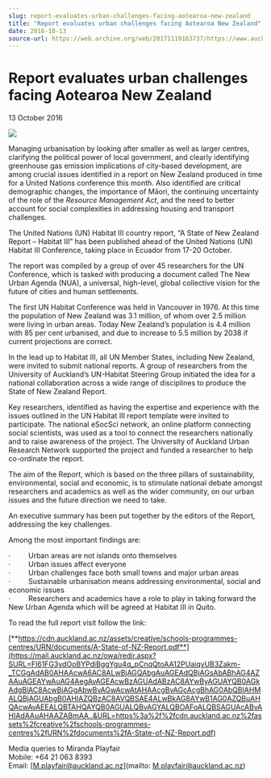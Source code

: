 ```yaml
---
slug: report-evaluates-urban-challenges-facing-aotearoa-new-zealand
title: "Report evaluates urban challenges facing Aotearoa New Zealand"
date: 2016-10-13
source-url: https://web.archive.org/web/20171119163737/https://www.auckland.ac.nz/en/about/news-events-and-notices/news/news-2016/10/report-evaluates-urban-challenges-facing--aotearoa-new-zealand.html
---
```

Report evaluates urban challenges facing Aotearoa New Zealand
=============================================================

13 October 2016

![](https://www.auckland.ac.nz/en/about/news-events-and-notices/news/news-2016/10/report-evaluates-urban-challenges-facing--aotearoa-new-zealand/_jcr_content/par/textimage/image.img.png/1476319689897.png?defaultImagePath=etc%2fdesigns%2fdefault%2f0.gif)

Managing urbanisation by looking after smaller as well as larger centres, clarifying the political power of local government, and clearly identifying greenhouse gas emission implications of city-based development, are among crucial issues identified in a report on New Zealand produced in time for a United Nations conference this month. Also identified are critical demographic changes, the importance of Māori, the continuing uncertainty of the role of the _Resource Management Act_, and the need to better account for social complexities in addressing housing and transport challenges.

The United Nations (UN) Habitat III country report, “A State of New Zealand Report – Habitat III” has been published ahead of the United Nations (UN) Habitat III Conference, taking place in Ecuador from 17-20 October.

The report was compiled by a group of over 45 researchers for the UN Conference, which is tasked with producing a document called The New Urban Agenda (NUA), a universal, high-level, global collective vision for the future of cities and human settlements.  
  
The first UN Habitat Conference was held in Vancouver in 1976. At this time the population of New Zealand was 3.1 million, of whom over 2.5 million were living in urban areas. Today New Zealand’s population is 4.4 million with 85 per cent urbanised, and due to increase to 5.5 million by 2038 if current projections are correct.

In the lead up to Habitat III, all UN Member States, including New Zealand, were invited to submit national reports. A group of researchers from the University of Auckland’s UN-Habitat Steering Group initiated the idea for a national collaboration across a wide range of disciplines to produce the State of New Zealand Report.

Key researchers, identified as having the expertise and experience with the issues outlined in the UN Habitat III report template were invited to participate. The national eSocSci network, an online platform connecting social scientists, was used as a tool to connect the researchers nationally and to raise awareness of the project. The University of Auckland Urban Research Network supported the project and funded a researcher to help co-ordinate the report.  
  
The aim of the Report, which is based on the three pillars of sustainability, environmental, social and economic, is to stimulate national debate amongst researchers and academics as well as the wider community, on our urban issues and the future direction we need to take.  
  
An executive summary has been put together by the editors of the Report, addressing the key challenges.

Among the most important findings are:

·         Urban areas are not islands onto themselves  
·         Urban issues affect everyone  
·         Urban challenges face both small towns and major urban areas  
·         Sustainable urbanisation means addressing environmental, social and economic issues  
·         Researchers and academics have a role to play in taking forward the New Urban Agenda which will be agreed at Habitat III in Quito.  
  
To read the full report visit follow the link:

[**https://cdn.auckland.ac.nz/assets/creative/schools-programmes-centres/URN/documents/A-State-of-NZ-Report.pdf**](https://mail.auckland.ac.nz/owa/redir.aspx?SURL=Fl61FG3ydOoBYPdiBggYgu4q_pCnqQtoAA12PUaiqyUB3Zakm-_TCGgAdAB0AHAAcwA6AC8ALwBjAGQAbgAuAGEAdQBjAGsAbABhAG4AZAAuAGEAYwAuAG4AegAvAGEAcwBzAGUAdABzAC8AYwByAGUAYQB0AGkAdgBlAC8AcwBjAGgAbwBvAGwAcwAtAHAAcgBvAGcAcgBhAG0AbQBlAHMALQBjAGUAbgB0AHIAZQBzAC8AVQBSAE4ALwBkAG8AYwB1AG0AZQBuAHQAcwAvAEEALQBTAHQAYQB0AGUALQBvAGYALQBOAFoALQBSAGUAcABvAHIAdAAuAHAAZABmAA..&URL=https%3a%2f%2fcdn.auckland.ac.nz%2fassets%2fcreative%2fschools-programmes-centres%2fURN%2fdocuments%2fA-State-of-NZ-Report.pdf)

  
Media queries to Miranda Playfair  
Mobile: +64 21 063 8393  
Email: [M.playfair@auckland.ac.nz](mailto: M.playfair@auckland.ac.nz)

 [](https://mail.auckland.ac.nz/owa/redir.aspx?SURL=Fl61FG3ydOoBYPdiBggYgu4q_pCnqQtoAA12PUaiqyUB3Zakm-_TCGgAdAB0AHAAcwA6AC8ALwBjAGQAbgAuAGEAdQBjAGsAbABhAG4AZAAuAGEAYwAuAG4AegAvAGEAcwBzAGUAdABzAC8AYwByAGUAYQB0AGkAdgBlAC8AcwBjAGgAbwBvAGwAcwAtAHAAcgBvAGcAcgBhAG0AbQBlAHMALQBjAGUAbgB0AHIAZQBzAC8AVQBSAE4ALwBkAG8AYwB1AG0AZQBuAHQAcwAvAEEALQBTAHQAYQB0AGUALQBvAGYALQBOAFoALQBSAGUAcABvAHIAdAAuAHAAZABmAA..&URL=https%3a%2f%2fcdn.auckland.ac.nz%2fassets%2fcreative%2fschools-programmes-centres%2fURN%2fdocuments%2fA-State-of-NZ-Report.pdf)